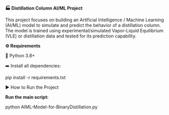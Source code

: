 **🏭 Distillation Column AI/ML Project**

This project focuses on building an Artificial Intelligence / Machine Learning (AI/ML) model to simulate and predict the behavior of a distillation column.
The model is trained using experimental/simulated Vapor-Liquid Equilibrium (VLE) or distillation data and tested for its prediction capability.

**⚙️ Requirements**

🐍 Python 3.8+

➡️ Install all dependencies:

pip install -r requirements.txt

▶️ How to Run the Project

**Run the main script:**

python AIML-Model-for-BinaryDistillation.py
